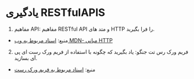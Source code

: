 # یادگیری RESTfulAPIS

1. مفاهیم API: مفاهیم RESTful API و متد های HTTP را فرا بگیرید.
- منبع: [اسناد مربوط به وب MDN- مبانی HTTP](https://developer.mozilla.org/en-US/docs/Web/HTTP)
2. فریم ورک رس تت جنگو: یاد بگیرید که چگونه با استفاده از فریم ورک رست ای پی آی بسازید.
- منبع: [اسناد مربوط به فریم ورک رست](https://restfulapi.net/)
